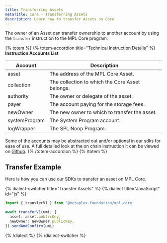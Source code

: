 ```yaml
---
title: Transferring Assets
metaTitle: Core - Transferring Assets
description: Learn how to transfer Assets on Core
---
```


The owner of an Asset can transfer ownership to another account by using the `transfer` instruction to the MPL Core program.

{% totem %}
{% totem-accordion title="Technical Instruction Details" %}
**Instruction Accounts List**

| Account       | Description                                     |
| ------------- | ----------------------------------------------- |
| asset         | The address of the MPL Core Asset.              |
| collection    | The collection to which the Core Asset belongs. |
| authority     | The owner or delegate of the asset.             |
| payer         | The account paying for the storage fees.        |
| newOwner      | The new owner to which to transfer the asset.   |
| systemProgram | The System Program account.                     |
| logWrapper    | The SPL Noop Program.                           |

Some of the accounts may be abstracted out and/or optional in our sdks for ease of use.
A full detailed look at the on chain instruction it can be viewed on [Github](https://github.com/metaplex-foundation/mpl-core/blob/main/programs/mpl-core/src/processor/transfer.rs).
{% /totem-accordion %}
{% /totem %}

## Transfer Example

Here is how you can use our SDKs to transfer an asset on MPL Core.

{% dialect-switcher title="Transfer Assets" %}
{% dialect title="JavaScript" id="js" %}

```ts
import { transferV1 } from '@metaplex-foundation/mpl-core'

await transferV1(umi, {
  asset: asset.publicKey,
  newOwner: newOwner.publicKey,
}).sendAndConfirm(umi)
```

{% /dialect %}
{% /dialect-switcher %}
